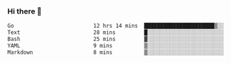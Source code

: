 ### Hi there 👋

<!--
**yeya24/yeya24** is a ✨ _special_ ✨ repository because its `README.md` (this file) appears on your GitHub profile.

Here are some ideas to get you started:

- 🔭 I’m currently working on ...
- 🌱 I’m currently learning ...
- 👯 I’m looking to collaborate on ...
- 🤔 I’m looking for help with ...
- 💬 Ask me about ...
- 📫 How to reach me: ...
- 😄 Pronouns: ...
- ⚡ Fun fact: ...
-->

<!--START_SECTION:waka-->

```txt
Go                         12 hrs 14 mins  ██████████████████████▒░░   89.50 %
Text                       28 mins         █░░░░░░░░░░░░░░░░░░░░░░░░   03.42 %
Bash                       25 mins         ▓░░░░░░░░░░░░░░░░░░░░░░░░   03.13 %
YAML                       9 mins          ▒░░░░░░░░░░░░░░░░░░░░░░░░   01.16 %
Markdown                   8 mins          ▒░░░░░░░░░░░░░░░░░░░░░░░░   01.07 %
```

<!--END_SECTION:waka-->
